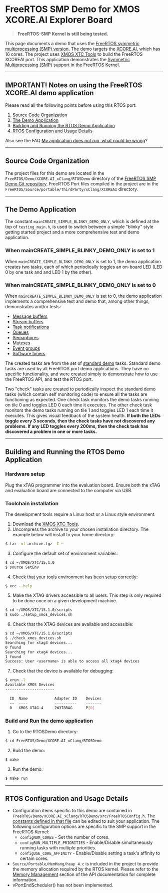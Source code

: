 # FreeRTOS SMP Demo for XMOS XCORE.AI Explorer Board

> **FreeRTOS-SMP Kernel is still being tested.**

This page documents a demo that uses the [FreeRTOS symmetric multiprocessing (SMP) version](../../../SMP.md).
The demo targets the [XCORE.AI](https://www.xmos.ai/xcore-ai/), which has 16
cores. The project uses [XMOS XTC Tools](https://www.xmos.ai/software-tools/) to
build the FreeRTOS XCOREAI port. This application demonstrates the [Symmetric
Multiprocessing (SMP)](https://github.com/FreeRTOS/FreeRTOS-Kernel/tree/smp)
support in the FreeRTOS Kernel.

----

## IMPORTANT! Notes on using the FreeRTOS XCORE.AI demo application

Please read all the following points before using this RTOS port.

1. [Source Code Organization](#source-code-organization)
1. [The Demo Application](#the-demo-application)
1. [Building and Running the RTOS Demo Application](#building-and-running-the-rtos-demo-application)
1. [RTOS Configuration and Usage Details](#rtos-configuration-and-usage-details)

Also see the FAQ [My application does not run, what could be wrong](https://www.freertos.org/FAQHelp.html)?

----

## Source Code Organization
The project files for this demo are located in the `FreeRTOS/Demo/XCORE.AI_xClang/RTOSDemo`
directory of the [FreeRTOS SMP Demo Git repository](https://github.com/FreeRTOS/FreeRTOS-SMP-Demos).
FreeRTOS Port files compiled in the project are in the
`FreeRTOS/Source/portable/ThirdParty/xClang/XCOREAI` directory.

----

## The Demo Application
The constant `mainCREATE_SIMPLE_BLINKY_DEMO_ONLY`, which is defined at the top
of `testing_main.h`, is used to switch between a simple "blinky" style getting
started project and a more comprehensive test and demo application.

### When mainCREATE_SIMPLE_BLINKY_DEMO_ONLY is set to 1
When `mainCREATE_SIMPLE_BLINKY_DEMO_ONLY` is set to 1, the demo application
creates two tasks, each of which periodically toggles an on-board LED (LED 0 by
one task and and LED 1 by the other).

### When mainCREATE_SIMPLE_BLINKY_DEMO_ONLY is set to 0
When `mainCREATE_SIMPLE_BLINKY_DEMO_ONLY` is set to 0, the demo application
implements a comprehensive test and demo that, among other things, demonstrates
and/or tests:

* [Message buffers](https://www.freertos.org/RTOS-stream-message-buffers.html)
* [Stream buffers](https://www.freertos.org/RTOS-stream-message-buffers.html)
* [Task notifications](https://www.freertos.org/RTOS-task-notifications.html)
* [Queues](https://www.freertos.org/Embedded-RTOS-Queues.html)
* [Semaphores](https://www.freertos.org/Embedded-RTOS-Binary-Semaphores.html)
* [Mutexes](https://www.freertos.org/Real-time-embedded-RTOS-mutexes.html)
* [Event groups](https://www.freertos.org/FreeRTOS-Event-Groups.html)
* [Software timers](https://www.freertos.org/RTOS-software-timer.html)

The created tasks are from the set of [standard demo](https://www.freertos.org/a00102.html)
tasks. Standard demo tasks are used by all FreeRTOS port demo applications. They
have no specific functionality, and were created simply to demonstrate how to use
the FreeRTOS API, and test the RTOS port.

Two "check" tasks are created to periodically inspect the standard demo tasks
(which contain self monitoring code) to ensure all the tasks are functioning as
expected. One check task monitors the demo tasks running on tile 0 and toggles
LED 0 each time it executes. The other check task monitors the demo tasks
running on tile 1 and toggles LED 1 each time it executes. This gives visual
feedback of the system health. **If both the LEDs toggle every 3 seconds, then the
check tasks have not discovered any problems. If any LED toggles every 200ms,
then the check task has discovered a problem in one or more tasks.**

----

## Building and Running the RTOS Demo Application

### Hardware setup
Plug the xTAG programmer into the evaluation board. Ensure both the xTAG and
evaluation board are connected to the computer via USB.

### Toolchain installation
The development tools require a Linux host or a Linux style environment.

1. Download the [XMOS XTC Tools](https://www.xmos.ai/software-tools/).
2. Uncompress the archive to your chosen installation directory. The example
below will install to your home directory:
```sh
$ tar -xf archive.tgz -C ~
```
3. Configure the default set of environment variables:
```sh
$ cd ~/XMOS/XTC/15.1.0
$ source SetEnv
```
4. Check that your tools environment has been setup correctly:
```sh
$ xcc --help
```
5. Make the XTAG drivers accessible to all users. This step is only required
to be done once on a given development machine.
```sh
$ cd ~/XMOS/XTC/15.1.0/scripts
$ sudo ./setup_xmos_devices.sh
```
6. Check that the XTAG devices are available and accessible:
```sh
$ cd ~/XMOS/XTC/15.1.0/scripts
$ ./check_xmos_devices.sh
Searching for xtag3 devices...
0 found
Searching for xtag4 devices...
1 found
Success: User <username> is able to access all xtag4 devices
```
7. Check that the device is available for debugging:
```sh
$ xrun -l
Available XMOS Devices
----------------------

  ID  Name            Adapter ID    Devices
  --  ----            ----------    -------
  0   XMOS XTAG-4     2W3T8RAG      P[0]
```

### Build and Run the demo application
1. Go to the RTOSDemo directory:
```sh
$ cd FreeRTOS/Demo/XCORE.AI_xClang/RTOSDemo
```
2. Build the demo:
```sh
$ make
```
3. Run the demo:
```sh
$ make run
```
----

## RTOS Configuration and Usage Details

* Configuration items specific to this demo are contained in
`FreeRTOS/Demo/XCORE.AI_xClang/RTOSDemo/src/FreeRTOSConfig.h`. The
[constants defined in that file](https://www.freertos.org/a00110.html) can be
edited to suit your application. The following configuration options are
specific to the SMP support in the FreeRTOS Kernel:
  * `configNUM_CORES` - Set the number of cores.
  * `configRUN_MULTIPLE_PRIORITIES` - Enable/Disable simultaneously running tasks with multiple priorities.
  * `configUSE_CORE_AFFINITY` - Enable/Disable setting a task's affinity to certain cores.
* `Source/Portable/MemMang/heap_4.c` is included in the project to provide the
memory allocation required by the RTOS kernel. Please refer to the
[Memory Management](https://www.freertos.org/a00111.html) section of the API
documentation for complete information.
* vPortEndScheduler() has not been implemented.
